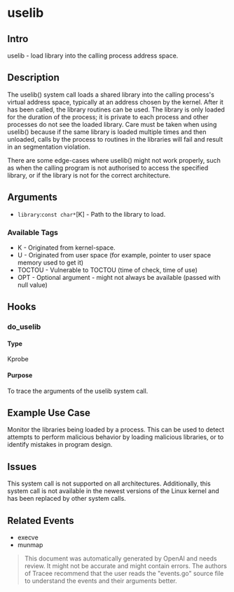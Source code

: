 
# uselib

## Intro
uselib - load library into the calling process address space.

## Description
The uselib() system call loads a shared library into the calling process's virtual address space, typically at an address chosen by the kernel. After it has been called, the library routines can be used. The library is only loaded for the duration of the process; it is private to each process and other processes do not see the loaded library. Care must be taken when using uselib() because if the same library is loaded multiple times and then unloaded, calls by the process to routines in the libraries will fail and result in an segmentation violation.

There are some edge-cases where uselib() might not work properly, such as when the calling program is not authorised to access the specified library, or if the library is not for the correct architecture.

## Arguments

* `library`:`const char*`[K] - Path to the library to load.

### Available Tags
* K - Originated from kernel-space.
* U - Originated from user space (for example, pointer to user space memory used to get it)
* TOCTOU - Vulnerable to TOCTOU (time of check, time of use)
* OPT - Optional argument - might not always be available (passed with null value)

## Hooks
### do_uselib
#### Type
Kprobe

#### Purpose
To trace the arguments of the uselib system call.

## Example Use Case
Monitor the libraries being loaded by a process. This can be used to detect attempts to perform malicious behavior by loading malicious libraries, or to identify mistakes in program design.

## Issues
This system call is not supported on all architectures. Additionally, this system call is not available in the newest versions of the Linux kernel and has been replaced by other system calls.

## Related Events
* execve
* munmap

> This document was automatically generated by OpenAI and needs review. It might
> not be accurate and might contain errors. The authors of Tracee recommend that
> the user reads the "events.go" source file to understand the events and their
> arguments better.
